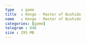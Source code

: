 ```yaml
---
type   : game
title  : Kengo - Master of Bushido
name   : Kengo - Master of Bushido
categories: [game]
telegram : 848
size : 295 MB
---
```



